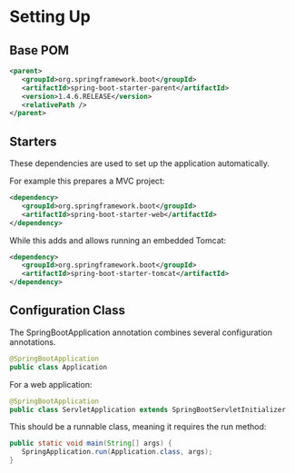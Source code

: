 # Setting Up

## Base POM

```xml
<parent>
   <groupId>org.springframework.boot</groupId>
   <artifactId>spring-boot-starter-parent</artifactId>
   <version>1.4.6.RELEASE</version>
   <relativePath />
</parent>
```

## Starters

These dependencies are used to set up the application automatically.

For example this prepares a MVC project:

```xml
<dependency>
   <groupId>org.springframework.boot</groupId>
   <artifactId>spring-boot-starter-web</artifactId>
</dependency>
```

While this adds and allows running an embedded Tomcat:

```xml
<dependency>
   <groupId>org.springframework.boot</groupId>
   <artifactId>spring-boot-starter-tomcat</artifactId>
</dependency>
```

## Configuration Class

The SpringBootApplication annotation combines several configuration annotations.

```java
@SpringBootApplication
public class Application
```

For a web application:

```java
@SpringBootApplication
public class ServletApplication extends SpringBootServletInitializer
```

This should be a runnable class, meaning it requires the run method:

```java
public static void main(String[] args) {
   SpringApplication.run(Application.class, args);
}
```



